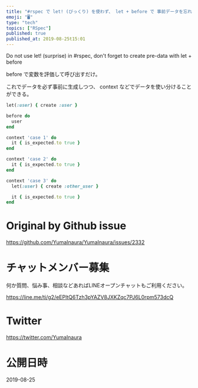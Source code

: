 ```yaml
---
title: "#rspec で let! (びっくり) を使わず、 let + before で 事前データを忘れずに生成する"
emoji: "🖥"
type: "tech"
topics: ["RSpec"]
published: true
published_at: 2019-08-25t15:01
---
```


Do not use let! (surprise) in #rspec, don't forget to create pre-data with let + before


before で変数を評価して呼び出すだけ。

これでデータを必ず事前に生成しつつ、 context などでデータを使い分けることができる。

```rb
let(:user) { create :user }

before do
  user
end

context 'case 1' do
  it { is_expected.to true }
end

context 'case 2' do
  it { is_expected.to true }
end

context 'case 3' do
  let(:user) { create :other_user }

  it { is_expected.to true }
end

```


# Original by Github issue

https://github.com/YumaInaura/YumaInaura/issues/2332








<!-- Update From Qiita API -->

# チャットメンバー募集


何か質問、悩み事、相談などあればLINEオープンチャットもご利用ください。

https://line.me/ti/g2/eEPltQ6Tzh3pYAZV8JXKZqc7PJ6L0rpm573dcQ





# Twitter


https://twitter.com/YumaInaura


<!-- Update From Qiita API -->



# 公開日時

2019-08-25
